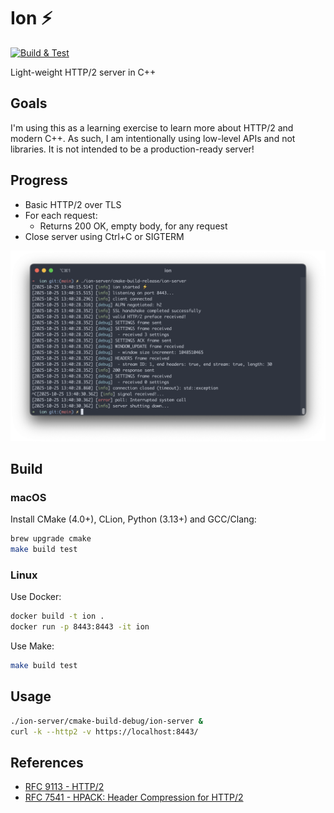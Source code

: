 # Ion :zap:

[![Build & Test](https://github.com/rhargreaves/ion/actions/workflows/build.yml/badge.svg)](https://github.com/rhargreaves/ion/actions/workflows/build.yml)

Light-weight HTTP/2 server in C++

## Goals

I'm using this as a learning exercise to learn more about HTTP/2 and modern C++.
As such, I am intentionally using low-level APIs and not libraries.
It is not intended to be a production-ready server!

## Progress

* Basic HTTP/2 over TLS
* For each request:
    * Returns 200 OK, empty body, for any request
* Close server using Ctrl+C or SIGTERM

<p align="center">
<img src="docs/screenshot.png" alt="ion screenshot" title="ion screenshot">
</p>

## Build

### macOS

Install CMake (4.0+), CLion, Python (3.13+) and GCC/Clang:

```sh
brew upgrade cmake
make build test
```

### Linux

Use Docker:

```sh
docker build -t ion .
docker run -p 8443:8443 -it ion
```

Use Make:

```sh
make build test
```

## Usage

```sh
./ion-server/cmake-build-debug/ion-server &
curl -k --http2 -v https://localhost:8443/
```

## References

* [RFC 9113 - HTTP/2](https://datatracker.ietf.org/doc/html/rfc9113)
* [RFC 7541 - HPACK: Header Compression for HTTP/2](https://datatracker.ietf.org/doc/html/rfc7541)
